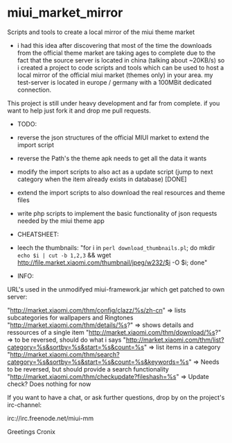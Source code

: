 miui_market_mirror
==================

Scripts and tools to create a local mirror of the miui theme market

* i had this idea after discovering that most of the time the downloads from the official theme market are taking ages to complete due to the fact that the source server is located in china (talking about ~20KB/s) so i created a project to code scripts and tools which can be used to host a local mirror of the official miui market (themes only) in your area. my test-server is located in europe / germany with a 100MBit dedicated connection.

This project is still under heavy development and far from complete.
if you want to help just fork it and drop me pull requests.


* TODO:
 * 	reverse the json structures of the official MIUI market to extend the import script
 * 	reverse the Path's the theme apk needs to get all the data it wants
 * 	modify the import scripts to also act as a update script (jump to next category when the item already exists in database) [DONE]
 *	extend the import scripts to also download the real resources and theme files
 * 	write php scripts to implement the basic functionality of json requests needed by the miui theme app


* CHEATSHEET:
 *	leech the thumbnails: "for i in `perl download_thumbnails.pl`; do mkdir `echo $i | cut -b 1,2,3` && wget http://file.market.xiaomi.com/thumbnail/jpeg/w232/$i -O $i; done"

* INFO:

URL's used in the unmodifyed miui-framework.jar which get patched to own server:

"http://market.xiaomi.com/thm/config/clazz/%s/zh-cn" 						=> lists subcategories for wallpapers and Ringtones
"http://market.xiaomi.com/thm/details/%s?" 							=> shows details and ressources of a single item
"http://market.xiaomi.com/thm/download/%s?"							=> to be reversed, should do what i says
"http://market.xiaomi.com/thm/list?category=%s&sortby=%s&start=%s&count=%s"			=> list items in a category
"http://market.xiaomi.com/thm/search?category=%s&sortby=%s&start=%s&count=%s&keywords=%s"	=> Needs to be reversed, but should provide a search functionality
"http://market.xiaomi.com/thm/checkupdate?fileshash=%s"						=> Update check? Does nothing for now


If you want to have a chat, or ask further questions, drop by on the project's irc-channel:

irc://irc.freenode.net/miui-mm

Greetings
Cronix
